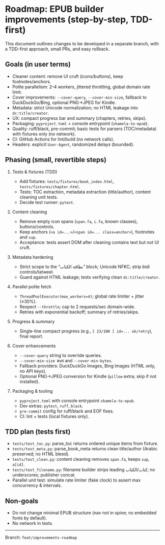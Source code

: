 # Roadmap: EPUB builder improvements (step-by-step, TDD-first)

This document outlines changes to be developed in a separate branch, with a TDD-first approach, small PRs, and easy rollback.

## Goals (in user terms)
- Cleaner content: remove UI cruft (icons/buttons), keep footnotes/anchors.
- Polite parallelism: 2–4 workers, jittered throttling, global domain rate limit.
- Cover improvements: `--cover-query`, `--cover-min-size`, fallback to DuckDuckGo/Bing, optional PNG→JPEG for Kindle.
- Metadata: strict Unicode normalization; no HTML leakage into `dc:title/creator`.
- UX: compact progress bar and summary (chapters, retries, skips).
- Packaging: `pyproject.toml` + console entrypoint (`shamela-to-epub`).
- Quality: ruff/black, pre-commit; basic tests for parsers (TOC/metadata) with fixtures only (no network).
- CI: GitHub Actions for lint/build (no network calls).
- Headers: explicit `User-Agent`, randomized delays (bounded).

## Phasing (small, revertible steps)
1) Tests & fixtures (TDD)
   - Add fixtures: `tests/fixtures/book_index.html`, `tests/fixtures/chapter.html`.
   - Tests: TOC extraction, metadata extraction (title/author), content cleaning unit tests.
   - Decide test runner: `pytest`.

2) Content cleaning
   - Remove empty icon spans (`span.fa`, `i.fa`, known classes), buttons/controls.
   - Keep anchors (`<a id=...>`/`<span id=... class=anchor>`), footnotes and `sup`.
   - Acceptance: tests assert DOM after cleaning contains text but not UI cruft.

3) Metadata hardening
   - Strict scope to the “بطاقة الكتاب” block; Unicode NFKC; strip bidi controls/tatweel.
   - Guard against HTML leakage; tests verifying clean `dc:title/creator`.

4) Parallel polite fetch
   - `ThreadPoolExecutor(max_workers=4)`; global rate limiter + jitter (±30%).
   - Respect `--throttle`; cap to 2 requests/sec domain-wide.
   - Retries with exponential backoff; summary of retries/skips.

5) Progress & summary
   - Single-line compact progress (e.g., `[ 23/100 ] id=... ok/retry`), final report.

6) Cover enhancements
   - `--cover-query` string to override queries.
   - `--cover-min-size WxH` and `--cover-min-bytes`.
   - Fallback providers: DuckDuckGo Images, Bing Images (HTML only, no API keys).
   - Optional PNG→JPEG conversion for Kindle (`pillow` extra; skip if not installed).

7) Packaging & tooling
   - `pyproject.toml` with console entrypoint `shamela-to-epub`.
   - Dev extras: `pytest`, `ruff`, `black`.
   - `pre-commit` config for ruff/black and EOF fixes.
   - CI: lint + tests (local fixtures only).

## TDD plan (tests first)
- `tests/test_toc.py`: parse_toc returns ordered unique items from fixture.
- `tests/test_meta.py`: parse_book_meta returns clean title/author (Arabic preserved; no HTML bleed).
- `tests/test_clean.py`: content cleaning removes `span.fa`, keeps `sup`, `a[id]`.
- `tests/test_filename.py`: filename builder strips leading كتاب/الكتاب; no underscores; publisher concat.
- Parallel unit test: simulate rate limiter (fake clock) to assert max concurrency & intervals.

## Non-goals
- Do not change minimal EPUB structure (nav not in spine; no embedded fonts by default).
- No network in tests.

---
Branch: `feat/improvements-roadmap`

